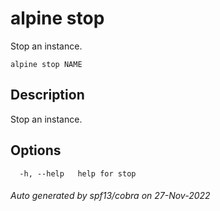 # alpine stop

Stop an instance.

```
alpine stop NAME
```

## Description

Stop an instance.

## Options

```
  -h, --help   help for stop
```

###### Auto generated by spf13/cobra on 27-Nov-2022
